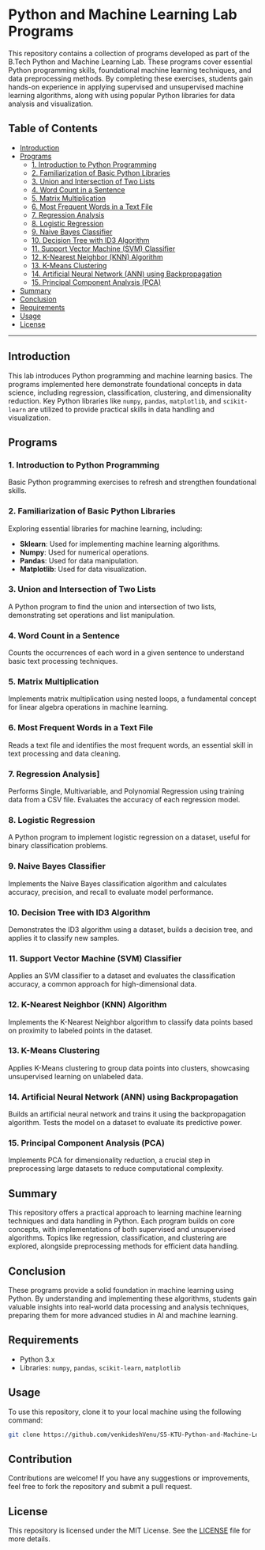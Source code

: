 # Python and Machine Learning Lab Programs

This repository contains a collection of programs developed as part of the B.Tech Python and Machine Learning Lab. These programs cover essential Python programming skills, foundational machine learning techniques, and data preprocessing methods. By completing these exercises, students gain hands-on experience in applying supervised and unsupervised machine learning algorithms, along with using popular Python libraries for data analysis and visualization.

## Table of Contents
- [Introduction](#introduction)
- [Programs](#programs)
  - [1. Introduction to Python Programming](#1-introduction-to-python-programming)
  - [2. Familiarization of Basic Python Libraries](#2-familiarization-of-basic-python-libraries)
  - [3. Union and Intersection of Two Lists](#3-union-and-intersection-of-two-lists)
  - [4. Word Count in a Sentence](#4-word-count-in-a-sentence)
  - [5. Matrix Multiplication](#5-matrix-multiplication)
  - [6. Most Frequent Words in a Text File](#6-most-frequent-words-in-a-text-file)
  - [7. Regression Analysis](#7-regression-analysis)
  - [8. Logistic Regression](#8-logistic-regression)
  - [9. Naive Bayes Classifier](#9-naive-bayes-classifier)
  - [10. Decision Tree with ID3 Algorithm](#10-decision-tree-with-id3-algorithm)
  - [11. Support Vector Machine (SVM) Classifier](#11-support-vector-machine-svm-classifier)
  - [12. K-Nearest Neighbor (KNN) Algorithm](#12-k-nearest-neighbor-knn-algorithm)
  - [13. K-Means Clustering](#13-k-means-clustering)
  - [14. Artificial Neural Network (ANN) using Backpropagation](#14-artificial-neural-network-ann-using-backpropagation)
  - [15. Principal Component Analysis (PCA)](#15-principal-component-analysis-pca)
- [Summary](#summary)
- [Conclusion](#conclusion)
- [Requirements](#requirements)
- [Usage](#usage)
- [License](#license)

---

## Introduction
This lab introduces Python programming and machine learning basics. The programs implemented here demonstrate foundational concepts in data science, including regression, classification, clustering, and dimensionality reduction. Key Python libraries like `numpy`, `pandas`, `matplotlib`, and `scikit-learn` are utilized to provide practical skills in data handling and visualization.

## Programs

### 1. Introduction to Python Programming
Basic Python programming exercises to refresh and strengthen foundational skills.

### 2. Familiarization of Basic Python Libraries
Exploring essential libraries for machine learning, including:
- **Sklearn**: Used for implementing machine learning algorithms.
- **Numpy**: Used for numerical operations.
- **Pandas**: Used for data manipulation.
- **Matplotlib**: Used for data visualization.

### 3. Union and Intersection of Two Lists
A Python program to find the union and intersection of two lists, demonstrating set operations and list manipulation.

### 4. Word Count in a Sentence
Counts the occurrences of each word in a given sentence to understand basic text processing techniques.

### 5. Matrix Multiplication
Implements matrix multiplication using nested loops, a fundamental concept for linear algebra operations in machine learning.

### 6. Most Frequent Words in a Text File
Reads a text file and identifies the most frequent words, an essential skill in text processing and data cleaning.

### 7. Regression Analysis]
Performs Single, Multivariable, and Polynomial Regression using training data from a CSV file. Evaluates the accuracy of each regression model.

### 8. Logistic Regression
A Python program to implement logistic regression on a dataset, useful for binary classification problems.

### 9. Naive Bayes Classifier
Implements the Naive Bayes classification algorithm and calculates accuracy, precision, and recall to evaluate model performance.

### 10. Decision Tree with ID3 Algorithm
Demonstrates the ID3 algorithm using a dataset, builds a decision tree, and applies it to classify new samples.

### 11. Support Vector Machine (SVM) Classifier
Applies an SVM classifier to a dataset and evaluates the classification accuracy, a common approach for high-dimensional data.

### 12. K-Nearest Neighbor (KNN) Algorithm
Implements the K-Nearest Neighbor algorithm to classify data points based on proximity to labeled points in the dataset.

### 13. K-Means Clustering
Applies K-Means clustering to group data points into clusters, showcasing unsupervised learning on unlabeled data.

### 14. Artificial Neural Network (ANN) using Backpropagation
Builds an artificial neural network and trains it using the backpropagation algorithm. Tests the model on a dataset to evaluate its predictive power.

### 15. Principal Component Analysis (PCA)
Implements PCA for dimensionality reduction, a crucial step in preprocessing large datasets to reduce computational complexity.

## Summary
This repository offers a practical approach to learning machine learning techniques and data handling in Python. Each program builds on core concepts, with implementations of both supervised and unsupervised algorithms. Topics like regression, classification, and clustering are explored, alongside preprocessing methods for efficient data handling.

## Conclusion
These programs provide a solid foundation in machine learning using Python. By understanding and implementing these algorithms, students gain valuable insights into real-world data processing and analysis techniques, preparing them for more advanced studies in AI and machine learning.

## Requirements
- Python 3.x
- Libraries: `numpy`, `pandas`, `scikit-learn`, `matplotlib`

## Usage
To use this repository, clone it to your local machine using the following command:

```bash
git clone https://github.com/venkideshVenu/S5-KTU-Python-and-Machine-Learining-Lab.git
```

## Contribution
Contributions are welcome! If you have any suggestions or improvements, feel free to fork the repository and submit a pull request.

## License
This repository is licensed under the MIT License. See the [LICENSE](LICENSE) file for more details.
